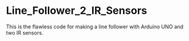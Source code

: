 # Line_Follower_2_IR_Sensors
This is the flawless code for making a line follower with Arduino UNO and two IR sensors.
